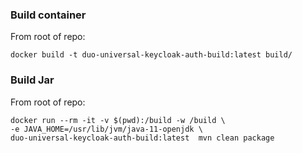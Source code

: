 ### Build container

From root of repo:

```
docker build -t duo-universal-keycloak-auth-build:latest build/
```

### Build Jar

From root of repo:

```
docker run --rm -it -v $(pwd):/build -w /build \
-e JAVA_HOME=/usr/lib/jvm/java-11-openjdk \
duo-universal-keycloak-auth-build:latest  mvn clean package
```
